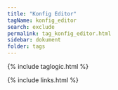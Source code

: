 ```yaml
---
title: "Konfig Editor"
tagName: konfig_editor
search: exclude
permalink: tag_konfig_editor.html
sidebar: dokument
folder: tags
---
```

{% include taglogic.html %}

{% include links.html %}
